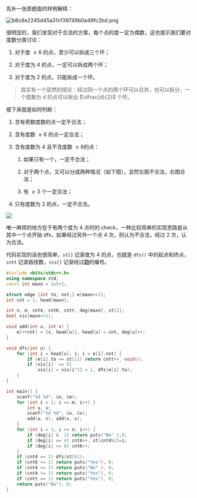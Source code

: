 先补一张原题面的样例解释：

![b8c8e2245d45a31cf39749b0a49fc2bd.png](https://img.atcoder.jp/agc031/b8c8e2245d45a31cf39749b0a49fc2bd.png)

很明显的，我们发现对于合法的方案，每个点的度一定为偶数，这也提示我们要对度数分类讨论：

1. 对于度 $\ge 6$ 的点，至少可以拆成三个环；

2. 对于度为 $4$ 的点，一定可以拆成两个环；

3. 对于度为 $2$ 的点，只能拆成一个环。

> 其实有一个显然的结论：经过同一个点的两个环可以合并，也可以拆分，一个度数为 $d$ 的点可以拆出 $\dfrac{d}{2}$ 个环。

接下来就是如何判断：

1. 含有奇数度数的点一定不合法；

2. 含有度数 $\ge 6$ 的点一定合法；

3. 含有度数为 $4$ 且不含度数 $\ge 6$的点：

    1. 如果只有一个，一定不合法；

    2. 对于两个点，又可以分成两种情况（如下图），显然左图不合法，右图合法；
 
    3. 有 $\ge 3$ 个一定合法；

4. 只有度数为 $2$ 的点，一定不合法。

![](https://cdn.luogu.com.cn/upload/image_hosting/vatdsysm.png)

唯一麻烦的地方在于有两个度为 $4$ 点时的 check，一种比较简单的实现思路是从其中一个点开始 dfs，如果经过另外一个点 $4$ 次，则认为不合法，经过 $2$ 次，认为合法。

代码实现的话也很简单，`st[]` 记录度为 $4$ 的点，也就是 `dfs()` 中的起点和终点，`cntt` 记录路径数，`vis[]` 记录经过**边**的编号。


```cpp
#include <bits/stdc++.h>
using namespace std;
const int maxn = 1e5+5;

struct edge {int to, nxt;} e[maxn<<1];
int cnt = 1, head[maxn];

int n, m, cnt4, cnt6, cntt, deg[maxn], st[2];
bool vis[maxn<<1];

void add(int u, int v) {
    e[++cnt] = {v, head[u]}, head[u] = cnt, deg[u]++;
}

void dfs(int u) {
    for (int i = head[u]; i; i = e[i].nxt) {
        if (e[i].to == st[1]) return cntt++, void();
        if (vis[i]  == 0)
            vis[i] = vis[i^1] = 1, dfs(e[i].to);
    }
}

int main() {
    scanf("%d %d", &n, &m);
    for (int i = 1; i <= m; i++) {
        int u, v;
        scanf("%d %d", &u, &v);
        add(u, v), add(v, u);
    }
    for (int i = 1; i <= n; i++) {
        if (deg[i] &  1) return puts("No" ),0;
        if (deg[i] == 4) cnt4++, st[cnt4%2]=i;
        if (deg[i] >= 6) cnt6++;
    }
    if (cnt4 == 2) dfs(st[0]);
    if (cnt6 >= 1) return puts("Yes"), 0;
    if (cnt4 <= 1) return puts("No" ), 0;
    if (cnt4 >= 3) return puts("Yes"), 0;
    if (cntt == 2) return puts("Yes"), 0;
    return puts("No"), 0;
}
```
